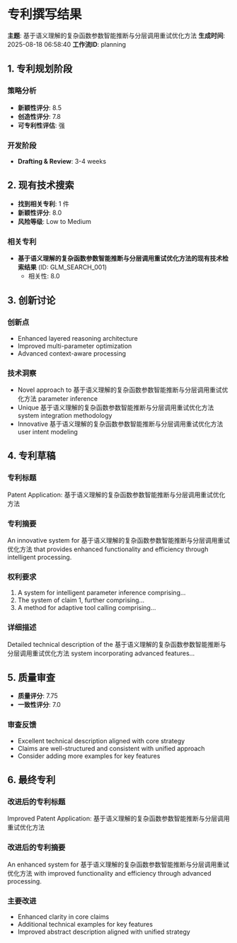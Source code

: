 # 专利撰写结果

**主题**: 基于语义理解的复杂函数参数智能推断与分层调用重试优化方法
**生成时间**: 2025-08-18 06:58:40
**工作流ID**: planning

## 1. 专利规划阶段

### 策略分析
- **新颖性评分**: 8.5
- **创造性评分**: 7.8
- **可专利性评估**: 强

### 开发阶段
- **Drafting & Review**: 3-4 weeks

## 2. 现有技术搜索

- **找到相关专利**: 1 件
- **新颖性评分**: 8.0
- **风险等级**: Low to Medium

### 相关专利
- **基于语义理解的复杂函数参数智能推断与分层调用重试优化方法的现有技术检索结果** (ID: GLM_SEARCH_001)
  - 相关性: 8.0

## 3. 创新讨论

### 创新点
- Enhanced layered reasoning architecture
- Improved multi-parameter optimization
- Advanced context-aware processing

### 技术洞察
- Novel approach to 基于语义理解的复杂函数参数智能推断与分层调用重试优化方法 parameter inference
- Unique 基于语义理解的复杂函数参数智能推断与分层调用重试优化方法 system integration methodology
- Innovative 基于语义理解的复杂函数参数智能推断与分层调用重试优化方法 user intent modeling

## 4. 专利草稿

### 专利标题
Patent Application: 基于语义理解的复杂函数参数智能推断与分层调用重试优化方法

### 专利摘要
An innovative system for 基于语义理解的复杂函数参数智能推断与分层调用重试优化方法 that provides enhanced functionality and efficiency through intelligent processing.

### 权利要求
1. A system for intelligent parameter inference comprising...
2. The system of claim 1, further comprising...
3. A method for adaptive tool calling comprising...

### 详细描述
Detailed technical description of the 基于语义理解的复杂函数参数智能推断与分层调用重试优化方法 system incorporating advanced features...

## 5. 质量审查

- **质量评分**: 7.75
- **一致性评分**: 7.0

### 审查反馈
- Excellent technical description aligned with core strategy
- Claims are well-structured and consistent with unified approach
- Consider adding more examples for key features

## 6. 最终专利

### 改进后的专利标题
Improved Patent Application: 基于语义理解的复杂函数参数智能推断与分层调用重试优化方法
### 改进后的专利摘要
An enhanced system for 基于语义理解的复杂函数参数智能推断与分层调用重试优化方法 with improved functionality and efficiency through advanced processing.

### 主要改进
- Enhanced clarity in core claims
- Additional technical examples for key features
- Improved abstract description aligned with unified strategy
